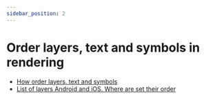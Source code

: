 ```yaml
---
sidebar_position: 2
---
```


# Order layers, text and symbols in rendering

* [How order layers, text and symbols](./order/order-layers-text-symbols.md)
* [List of layers Android and iOS. Where are set their order](./order/list-of-layers.md)
